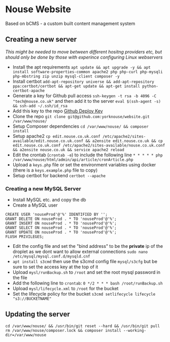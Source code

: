 # Nouse Website

Based on bCMS - a custom built content management system

## Creating a new server 

_This might be needed to move between different hositng providers etc, but should only be done by those with experince configuring Linux webservers_

- Install the apt requirements `apt update && apt upgrade -y && apt install software-properties-common apache2 php php-curl php-mysqli php-mbstring zip unzip mysql-client composer -y`
- Install certbot `add-apt-repository universe && add-apt-repository ppa:certbot/certbot && apt-get update && apt-get install python-certbot-apache`
- Generate a key for Github pull access `ssh-keygen -t rsa -b 4096 -C "tech@nouse.co.uk"` and then add it to the server `eval $(ssh-agent -s) && ssh-add ~/.ssh/id_rsa`
- Add this key to the repo [Github Deploy Key](https://github.com/yorknouse/website/settings/keys)
- Clone the repo `git clone git@github.com:yorknouse/website.git /var/www/nouse/`
- Setup Composer dependencies `cd /var/www/nouse/ && composer install`
- Setup apache2 `cp edit.nouse.co.uk.conf /etc/apache2/sites-available/edit.nouse.co.uk.conf && a2ensite edit.nouse.co.uk && cp edit.nouse.co.uk.conf /etc/apache2/sites-available/nouse.co.uk.conf && a2ensite nouse.co.uk && service apache2 reload`
- Edit the crontab (`crontab -e`) to include the following line `* * * * * php /var/www/nouse/html/admin/api/article/cronArticle.php`
- Upload a `keys.php` file or set the environment variables using docker (there is a `keys.example.php` file to copy)
- Setup certbot for backend `certbot --apache`

### Creating a new MySQL Server

- Install MySQL etc. and copy the db
- Create a MySQL user 
```mysql
CREATE USER 'nouseProd'@'%' IDENTIFIED BY '';
GRANT DELETE ON nouseProd . * TO 'nouseProd'@'%';
GRANT INSERT ON nouseProd . * TO 'nouseProd'@'%';
GRANT SELECT ON nouseProd . * TO 'nouseProd'@'%';
GRANT UPDATE ON nouseProd . * TO 'nouseProd'@'%';
FLUSH PRIVILEGES;
```
- Edit the config file and set the "bind address" to be the **private** ip of the droplet as we dont want to allow external connections `sudo nano /etc/mysql/mysql.conf.d/mysqld.cnf`
- `apt install s3cmd` then use the s3cmd config file `mysql/s3cfg` but be sure to set the access key at the top of it
- Upload `mysl/runBackup.sh` to `/root` and set the root mysql password in the file
- Add the following line to `crontab`: `0 */2 * * * bash /root/runBackup.sh`
- Upload `mysl/lifecycle.xml` to `/root` for the bucket
- Set the lifecycle policy for the bucket `s3cmd setlifecycle lifecycle "s3://BUCKETNAME"`

## Updating the server
```
cd /var/www/nouse/ && /usr/bin/git reset --hard && /usr/bin/git pull
rm /var/www/nouse/composer.lock && composer install --working-dir=/var/www/nouse
```